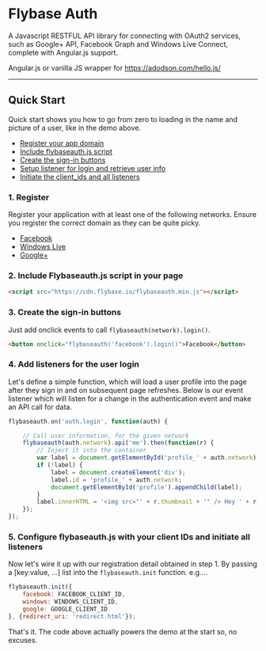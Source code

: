 # Flybase Auth

A Javascript RESTFUL API library for connecting with OAuth2 services, such as Google+ API, Facebook Graph and Windows Live Connect, complete with Angular.js support.

Angular.js or vanilla JS wrapper for https://adodson.com/hello.js/

---

## Quick Start
Quick start shows you how to go from zero to loading in the name and picture of a user, like in the demo above.


- [Register your app domain](#1-register)
- [Include flybaseauth.js script](#2-include-flybaseauthjs-script-in-your-page)
- [Create the sign-in buttons](#3-create-the-signin-buttons)
- [Setup listener for login and retrieve user info](#4-add-listeners-for-the-user-login)
- [Initiate the client_ids and all listeners](#5-configure-hellojs-with-your-client_ids-and-initiate-all-listeners)


### 1. Register

Register your application with at least one of the following networks. Ensure you register the correct domain as they can be quite picky.


- [Facebook](https://developers.facebook.com/apps)
- [Windows Live](https://account.live.com/developers/applications/index)
- [Google+](https://code.google.com/apis/console/b/0/#:access)


### 2. Include Flybaseauth.js script in your page

```html
<script src="https://cdn.flybase.io/flybaseauth.min.js"></script>
```

### 3. Create the sign-in buttons

Just add onclick events to call `flybaseauth(network).login()`. 

```html
<button onclick="flybaseauth('facebook').login()">Facebook</button>
```

### 4. Add listeners for the user login

Let's define a simple function, which will load a user profile into the page after they sign in and on subsequent page refreshes. Below is our event listener which will listen for a change in the authentication event and make an API call for data.

```javascript
flybaseauth.on('auth.login', function(auth) {

	// Call user information, for the given network
	flybaseauth(auth.network).api('me').then(function(r) {
		// Inject it into the container
		var label = document.getElementById('profile_' + auth.network);
		if (!label) {
			label = document.createElement('div');
			label.id = 'profile_' + auth.network;
			document.getElementById('profile').appendChild(label);
		}
		label.innerHTML = '<img src="' + r.thumbnail + '" /> Hey ' + r.name;
	});
});
```

### 5. Configure flybaseauth.js with your client IDs and initiate all listeners

Now let's wire it up with our registration detail obtained in step 1. By passing a [key:value, ...] list into the `flybaseauth.init` function. e.g....

```javascript
flybaseauth.init({
	facebook: FACEBOOK_CLIENT_ID,
	windows: WINDOWS_CLIENT_ID,
	google: GOOGLE_CLIENT_ID
}, {redirect_uri: 'redirect.html'});
```

That's it. The code above actually powers the demo at the start so, no excuses.
